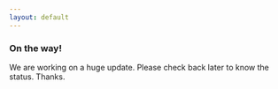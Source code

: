 ```yaml
---
layout: default
---
```



### On the way!

We are working on a huge update. Please check back later to know the status. Thanks.
